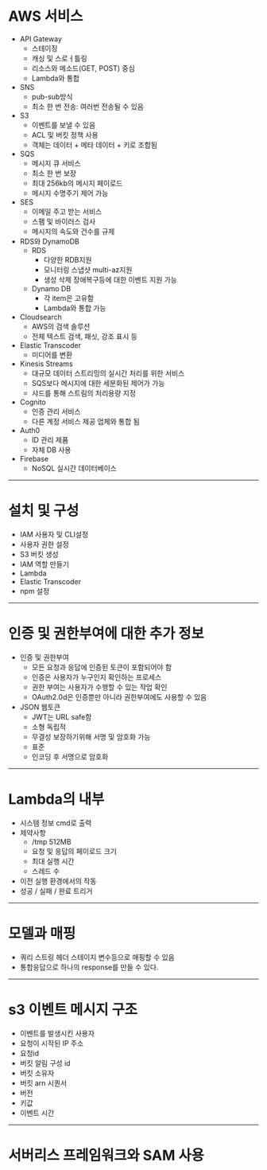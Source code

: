 # AWS 서비스

- API Gateway
  - 스테이징
  - 캐싱 및 스로ㅓ틀링
  - 리소스와 메소드(GET, POST) 중심
  - Lambda와 통합
- SNS
  - pub-sub방식
  - 최소 한 번 전송: 여러번 전송될 수 있음
- S3
  - 이벤트를 보낼 수 있음
  - ACL 및 버킷 정책 사용
  - 객체는 데이터 + 메타 데이터 + 키로 조합됨
- SQS
  - 메시지 큐 서비스
  - 최소 한 번 보장
  - 최대 256kb의 메시지 페이로드
  - 메시지 수명주기 제어 가능
- SES
  - 이메일 주고 받는 서비스
  - 스팸 및 바이러스 검사
  - 메시지의 속도와 건수를 규제
- RDS와 DynamoDB
  - RDS
    - 다양한 RDB지원
    - 모니터링 스냅샷 multi-az지원
    - 생성 삭제 장애복구등에 대한 이벤트 지원 가능
  - Dynamo DB
    - 각 item은 고유함
    - Lambda와 통합 가능
- Cloudsearch
  - AWS의 검색 솔루션
  - 전체 텍스트 검색, 패싯, 강조 표시 등
- Elastic Transcoder
  - 미디어를 변환
- Kinesis Streams
  - 대규모 데이터 스트리밍의 실시간 처리를 위한 서비스
  - SQS보다 메시지에 대한 세분화된 제어가 가능
  - 샤드를 통해 스트림의 처리용량 지정
- Cognito
  - 인증 관리 서비스
  - 다른 계정 서비스 제공 업체와 통합 됨
- Auth0
  - ID 관리 제품
  - 자체 DB 사용
- Firebase
  - NoSQL 실시간 데이터베이스

---

# 설치 및 구성

- IAM 사용자 및 CLI설정
- 사용자 권한 설정
- S3 버킷 생성
- IAM 역할 만들기
- Lambda
- Elastic Transcoder
- npm 설정

---

# 인증 및 권한부여에 대한 추가 정보

- 인증 및 권한부여
  - 모든 요청과 응답에 인증된 토큰이 포함되어야 함
  - 인증은 사용자가 누구인지 확인하는 프로세스
  - 권한 부여는 사용자가 수행할 수 있는 작업 확인
  - OAuth2.0d은 인증뿐만 아니라 권한부여에도 사용할 수 있음
- JSON 웹토큰
  - JWT는 URL safe함
  - 소형 독립적
  - 무결성 보장하기위해 서명 및 암호화 가능
  - 표준
  - 인코딩 후 서명으로 암호화
  
---

# Lambda의 내부

- 시스템 정보 cmd로 출력
- 제약사항
  - /tmp 512MB
  - 요청 및 응답의 페이로드 크기
  - 최대 실행 시간
  - 스레드 수
- 이전 실행 환경에서의 작동
- 성공 / 실패 / 완료 트리거

---

# 모델과 매핑

- 쿼리 스트링 헤더 스테이지 변수등으로 매핑할 수 있음
- 통합응답으로 하나의 response를 만들 수 있다.

---

# s3 이벤트 메시지 구조

- 이벤트를 발생시킨 사용자
- 요청이 시작된 IP 주소
- 요청id
- 버킷 알림 구성 id
- 버킷 소유자
- 버킷 arn 시퀀서
- 버전
- 키값
- 이벤트 시간

---

# 서버리스 프레임워크와 SAM 사용
